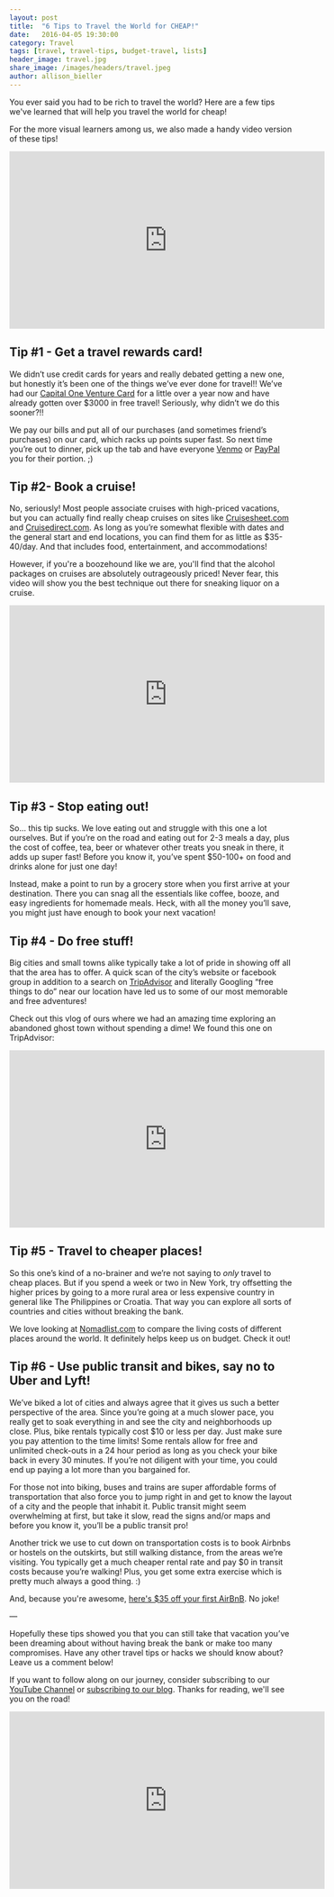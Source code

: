 ```yaml
---
layout: post
title:  "6 Tips to Travel the World for CHEAP!"
date:   2016-04-05 19:30:00
category: Travel
tags: [travel, travel-tips, budget-travel, lists]
header_image: travel.jpg
share_image: /images/headers/travel.jpeg
author: allison_bieller
---
```


You ever said you had to be rich to travel the world? Here are a few tips we've learned that will help you travel the world for cheap!

For the more visual learners among us, we also made a handy video version of these tips!

<iframe width="560" height="315" src="https://www.youtube.com/embed/3Ji1gd0yUP8" frameborder="0" allowfullscreen></iframe>

## Tip #1 - Get a travel rewards card!

We didn’t use credit cards for years and really debated getting a new one, but honestly it’s been one of the things we’ve ever done for travel!! We’ve had our [Capital One Venture Card](https://www.capitalone.com/credit-cards/venture/) for a little over a year now and have already gotten over $3000 in free travel! Seriously, why didn’t we do this sooner?!! 

We pay our bills and put all of our purchases (and sometimes friend’s purchases) on our card, which racks up points super fast. So next time you’re out to dinner, pick up the tab and have everyone [Venmo](https://venmo.com/) or [PayPal](https://www.paypal.com/home) you for their portion. ;)

## Tip #2- Book a cruise! 

No, seriously! Most people associate cruises with high-priced vacations, but you can actually find really cheap cruises on sites like [Cruisesheet.com](http://cruisesheet.com/) and [Cruisedirect.com](http://www.cruisedirect.com/). As long as you’re somewhat flexible with dates and the general start and end locations, you can find them for as little as $35-40/day. And that includes food, entertainment, and accommodations!

However, if you're a boozehound like we are, you'll find that the alcohol packages on cruises are absolutely outrageously priced! Never fear, this video will show you the best technique out there for sneaking liquor on a cruise.

<iframe width="560" height="315" src="https://www.youtube.com/embed/Bry196a99G8" frameborder="0" allowfullscreen></iframe>

## Tip #3 - Stop eating out!

So... this tip sucks. We love eating out and struggle with this one a lot ourselves. But if you’re on the road and eating out for 2-3 meals a day, plus the cost of coffee, tea, beer or whatever other treats you sneak in there, it adds up super fast! Before you know it, you’ve spent $50-100+ on food and drinks alone for just one day! 

Instead, make a point to run by a grocery store when you first arrive at your destination. There you can snag all the essentials like coffee, booze, and easy ingredients for homemade meals. Heck, with all the money you’ll save, you might just have enough to book your next vacation!

## Tip #4 - Do free stuff!

Big cities and small towns alike typically take a lot of pride in showing off all that the area has to offer. A quick scan of the city’s website or facebook group in addition to a search on [TripAdvisor](https://www.tripadvisor.com/) and literally Googling “free things to do” near our location have led us to some of our most memorable and free adventures!

Check out this vlog of ours where we had an amazing time exploring an abandoned ghost town without spending a dime! We found this one on TripAdvisor:

<iframe width="560" height="315" src="https://www.youtube.com/embed/7WXUgzpnna0" frameborder="0" allowfullscreen></iframe>

## Tip #5 - Travel to cheaper places!

So this one’s kind of a no-brainer and we’re not saying to *only* travel to cheap places. But if you spend a week or two in New York, try offsetting the higher prices by going to a more rural area or less expensive country in general like The Philippines or Croatia. That way you can explore all sorts of countries and cities without breaking the bank.

We love looking at [Nomadlist.com](https://nomadlist.com/) to compare the living costs of different places around the world. It definitely helps keep us on budget. Check it out!

## Tip #6 - Use public transit and bikes, say no to Uber and Lyft!

We’ve biked a lot of cities and always agree that it gives us such a better perspective of the area. Since you’re going at a much slower pace, you really get to soak everything in and see the city and neighborhoods up close. Plus, bike rentals typically cost $10 or less per day. Just make sure you pay attention to the time limits! Some rentals allow for free and unlimited check-outs in a 24 hour period as long as you check your bike back in every 30 minutes. If you’re not diligent with your time, you could end up paying a lot more than you bargained for.

For those not into biking, buses and trains are super affordable forms of transportation that also force you to jump right in and get to know the layout of a city and the people that inhabit it. Public transit might seem overwhelming at first, but take it slow, read the signs and/or maps and before you know it, you’ll be a public transit pro!

Another trick we use to cut down on transportation costs is to book Airbnbs or hostels on the outskirts, but still walking distance, from the areas we’re visiting. You typically get a much cheaper rental rate and pay $0 in transit costs because you’re walking! Plus, you get some extra exercise which is pretty much always a good thing. :)

And, because you're awesome, [here's $35 off your first AirBnB](http://www.airbnb.com/c/abieller?s=8). No joke!

—

Hopefully these tips showed you that you can still take that vacation you’ve been dreaming about without having break the bank or make too many compromises. Have any other travel tips or hacks we should know about? Leave us a comment below!


If you want to follow along on our journey, consider subscribing to our [YouTube Channel](https://www.youtube.com/c/TheEndlessAdventure?sub_confirmation=1) or [subscribing to our blog](http://conversational.us6.list-manage.com/subscribe?u=f210e827b5997f97a4c359077&id=cbb27cac9e). Thanks for reading, we'll see you on the road!

<iframe width="560" height="315" src="https://www.youtube.com/embed/Qm7a1IA7oQ8" frameborder="0" allowfullscreen></iframe>